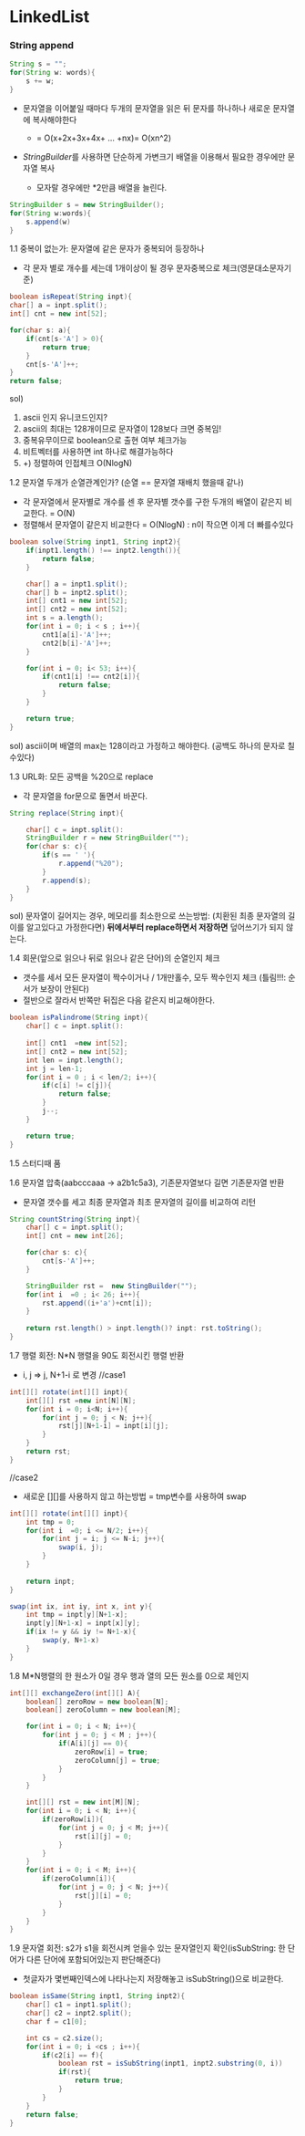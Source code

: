 # LinkedList

### String append
```java
String s = "";
for(String w: words){
	s += w;
}
```
- 문자열을 이어붙일 때마다 두개의 문자열을 읽은 뒤 문자를 하나하나 새로운 문자열에 복사해야한다
	 - = O(x+2x+3x+4x+ ... +nx)= O(xn^2)

- *StringBuilder*를 사용하면 단순하게 가변크기 배열을 이용해서 필요한 경우에만 문자열 복사
	- 모자랄 경우에만 *2만큼 배열을 늘린다.
```java
StringBuilder s = new StringBuilder();
for(String w:words){
	s.append(w)
}
```

1.1 중복이 없는가: 문자열에 같은 문자가 중복되어 등장하나
- 각 문자 별로 개수를 세는데 1개이상이 될 경우 문자중복으로 체크(영문대소문자기준)
```java
boolean isRepeat(String inpt){
char[] a = inpt.split();
int[] cnt = new int[52];

for(char s: a){
	if(cnt[s-'A'] > 0){
		return true;
	}
	cnt[s-'A']++;
}
return false;
```

sol) 
1. ascii 인지 유니코드인지?
2. ascii의 최대는 128개이므로 문자열이 128보다 크면 중복임!
3. 중복유무이므로 boolean으로 출현 여부 체크가능
4. 비트벡터를 사용하면 int 하나로 해결가능하다
5. +) 정렬하여 인접체크 O(NlogN)

1.2 문자열 두개가 순열관계인가? (순열 == 문자열 재배치 했을때 같나)
- 각 문자열에서 문자별로 개수를 센 후 문자별 갯수를 구한 두개의 배열이 같은지 비교한다. = O(N)
- 정렬해서 문자열이 같은지 비교한다 = O(NlogN) : n이 작으면 이게 더 빠를수있다

```java
boolean solve(String inpt1, String inpt2){
	if(inpt1.length() !== inpt2.length()){
		return false;
	}

	char[] a = inpt1.split();
	char[] b = inpt2.split();
	int[] cnt1 = new int[52];
	int[] cnt2 = new int[52];
	int s = a.length();
	for(int i = 0; i < s ; i++){
		cnt1[a[i]-'A']++;
		cnt2[b[i]-'A']++;
	} 

	for(int i = 0; i< 53; i++){
		if(cnt1[i] !== cnt2[i]){
			return false;
		}
	}

	return true;
}
```

sol) 
 ascii이며 배열의 max는 128이라고 가정하고 해야한다. (공백도 하나의 문자로 칠수있다)

1.3 URL화: 모든 공백을 %20으로 replace
- 각 문자열을 for문으로 돌면서 바꾼다.
```java
String replace(String inpt){

	char[] c = inpt.split():
	StringBuilder r = new StringBuilder("");
	for(char s: c){
		if(s == ' '){
			r.append("%20");
		}
		r.append(s);
	}
}
```

sol) 문자열이 길어지는 경우, 메모리를 최소한으로 쓰는방법: (치환된 최종 문자열의 길이를 알고있다고 가정한다면) **뒤에서부터 replace하면서 저장하면** 덮어쓰기가 되지 않는다.

1.4 회문(앞으로 읽으나 뒤로 읽으나 같은 단어)의 순열인지 체크
- 갯수를 세서 모든 문자열이 짝수이거나 / 1개만홀수, 모두 짝수인지 체크 (틀림!!!: 순서가 보장이 안된다)
- 절반으로 잘라서 반쪽만 뒤집은 다음 같은지 비교해야한다.
```java
boolean isPalindrome(String inpt){
	char[] c = inpt.split():
	
	int[] cnt1  =new int[52];
	int[] cnt2 = new int[52];
	int len = inpt.length();
	int j = len-1;
	for(int i = 0 ; i < len/2; i++){
		if(c[i] != c[j]){
			return false;
		}
		j--;
	}

	return true;
}
```

1.5 스터디때 품

1.6 문자열 압축(aabcccaaa -> a2b1c5a3), 기존문자열보다 길면 기존문자열 반환
- 문자열 갯수를 세고 최종 문자열과 최초 문자열의 길이를 비교하여 리턴
```java
String countString(String inpt){
	char[] c = inpt.split();
	int[] cnt = new int[26];

	for(char s: c){
		cnt[s-'A']++;
	}

	StringBuilder rst =  new StingBuilder("");
	for(int i  =0 ; i< 26; i++){
		rst.append((i+'a')+cnt[i]);
	}
	
	return rst.length() > inpt.length()? inpt: rst.toString();
}
```

1.7 행렬 회전: N*N 행렬을 90도 회전시킨 행렬 반환
- i, j => j, N+1-i 로 변경
//case1
```java
int[][] rotate(int[][] inpt){
	int[][] rst =new int[N][N];
	for(int i = 0; i<N; i++){
		for(int j = 0; j < N; j++){
			rst[j][N+1-i] = inpt[i][j];
		}
	}
	return rst;
}
```
//case2
- 새로운 [][]를 사용하지 않고 하는방법 =  tmp변수를 사용하여 swap
```java
int[][] rotate(int[][] inpt){
	int tmp = 0;
	for(int i  =0; i <= N/2; i++){
		for(int j = i; j <= N-i; j++){
			swap(i, j);
		}
	}
	
	return inpt;
}

swap(int ix, int iy, int x, int y){
	int tmp = inpt[y][N+1-x];
	inpt[y][N+1-x] = inpt[x][y];
	if(ix != y && iy != N+1-x){
		swap(y, N+1-x)
	}
}
```

1.8 M*N행렬의 한 원소가 0일 경우 행과 열의 모든 원소를 0으로 체인지
```java
int[][] exchangeZero(int[][] A){
	boolean[] zeroRow = new boolean[N];
	boolean[] zeroColumn = new boolean[M];

	for(int i = 0; i < N; i++){
		for(int j = 0; j < M ; j++){
			if(A[i][j] == 0){
				zeroRow[i] = true;
				zeroColumn[j] = true;
			}
		}
	}

	int[][] rst = new int[M][N];
	for(int i = 0; i < N; i++){
		if(zeroRow[i]){
			for(int j = 0; j < M; j++){
				rst[i][j] = 0;
			}
		}
	}
	for(int i = 0; i < M; i++){
		if(zeroColumn[i]){
			for(int j = 0; j < N; j++){
				rst[j][i] = 0;
			}
		}
	}
}
```

1.9 문자열 회전: s2가 s1을 회전시켜 얻을수 있는 문자열인지 확인(isSubString: 한 단어가 다른 단어에 포함되어있는지 판단해준다)
- 첫글자가 몇번째인덱스에 나타나는지 저장해놓고 isSubString()으로 비교한다.
```java
boolean isSame(String inpt1, String inpt2){
	char[] c1 = inpt1.split();
	char[] c2 = inpt2.split();
	char f = c1[0];

	int cs = c2.size();
	for(int i = 0; i <cs ; i++){ 
		if(c2[i] == f){
			boolean rst = isSubString(inpt1, inpt2.substring(0, i))
			if(rst){
				return true;
			}
		}
	}
	return false;
}
```